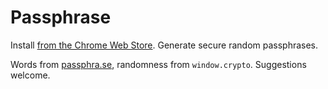 # Passphrase

Install [from the Chrome Web Store](https://chrome.google.com/webstore/detail/passphrase/ndhkoookgonencbfaejgjafinefaejge). Generate secure random passphrases.

Words from [passphra.se](http://passphra.se/), randomness from `window.crypto`. Suggestions welcome.
